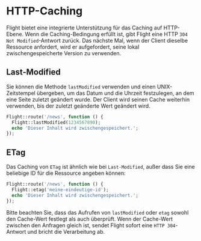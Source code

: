 # HTTP-Caching

Flight bietet eine integrierte Unterstützung für das Caching auf HTTP-Ebene. Wenn die Caching-Bedingung erfüllt ist, gibt Flight eine HTTP `304 Not Modified`-Antwort zurück. Das nächste Mal, wenn der Client dieselbe Ressource anfordert, wird er aufgefordert, seine lokal zwischengespeicherte Version zu verwenden.

## Last-Modified

Sie können die Methode `lastModified` verwenden und einen UNIX-Zeitstempel übergeben, um das Datum und die Uhrzeit festzulegen, an dem eine Seite zuletzt geändert wurde. Der Client wird seinen Cache weiterhin verwenden, bis der zuletzt geänderte Wert geändert wird.

```php
Flight::route('/news', function () {
  Flight::lastModified(1234567890);
  echo 'Dieser Inhalt wird zwischengespeichert.';
});
```

## ETag

Das Caching von `ETag` ist ähnlich wie bei `Last-Modified`, außer dass Sie eine beliebige ID für die Ressource angeben können:

```php
Flight::route('/news', function () {
  Flight::etag('meine-eindeutige-id');
  echo 'Dieser Inhalt wird zwischengespeichert.';
});
```

Bitte beachten Sie, dass das Aufrufen von `lastModified` oder `etag` sowohl den Cache-Wert festlegt als auch überprüft. Wenn der Cache-Wert zwischen den Anfragen gleich ist, sendet Flight sofort eine `HTTP 304`-Antwort und bricht die Verarbeitung ab.